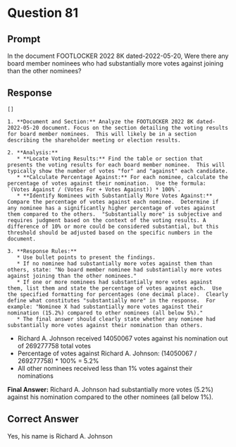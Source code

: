# Question 81

## Prompt

In the document FOOTLOCKER 2022 8K dated-2022-05-20, Were there any board member nominees who had substantially more votes against joining than the other nominees?

## Response

```results
[]
```

```cot
1. **Document and Section:** Analyze the FOOTLOCKER 2022 8K dated-2022-05-20 document. Focus on the section detailing the voting results for board member nominees.  This will likely be in a section describing the shareholder meeting or election results.

2. **Analysis:**
   * **Locate Voting Results:** Find the table or section that presents the voting results for each board member nominee.  This will typically show the number of votes "for" and "against" each candidate.
   * **Calculate Percentage Against:** For each nominee, calculate the percentage of votes against their nomination.  Use the formula: `(Votes Against / (Votes For + Votes Against)) * 100%`.
   * **Identify Nominees with Substantially More Votes Against:** Compare the percentage of votes against each nominee.  Determine if any nominee has a significantly higher percentage of votes against them compared to the others.  "Substantially more" is subjective and requires judgment based on the context of the voting results. A difference of 10% or more could be considered substantial, but this threshold should be adjusted based on the specific numbers in the document.

3. **Response Rules:**
   * Use bullet points to present the findings.
   * If no nominee had substantially more votes against them than others, state: "No board member nominee had substantially more votes against joining than the other nominees."
   * If one or more nominees had substantially more votes against them, list them and state the percentage of votes against each.  Use the specified formatting for percentages (one decimal place).  Clearly define what constitutes "substantially more" in the response.  For example: "Nominee X had substantially more votes against their nomination (15.2%) compared to other nominees (all below 5%)."
   * The final answer should clearly state whether any nominee had substantially more votes against their nomination than others.

```

- Richard A. Johnson received 14050067 votes against his nomination out of 269277758 total votes
- Percentage of votes against Richard A. Johnson: (14050067 / 269277758) \* 100% = 5.2%
- All other nominees received less than 1% votes against their nominations

**Final Answer:** Richard A. Johnson had substantially more votes (5.2%) against his nomination compared to the other nominees (all below 1%).

## Correct Answer

Yes, his name is Richard A. Johnson
